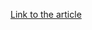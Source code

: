 [Link to the article](https://www.hexacorn.com/blog/2025/01/01/smuggling-payloads-and-tools-in-using-wim-images-part-2/)
